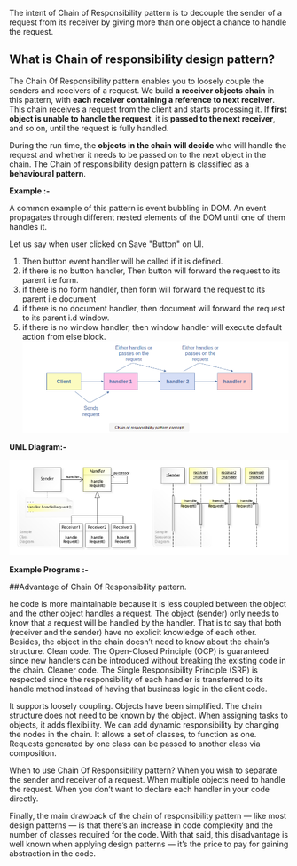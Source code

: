 The intent of Chain of Responsibility pattern is to decouple the sender of a request from its receiver by giving more than one object a chance to handle the request.

## What is Chain of responsibility design pattern?

The Chain Of Responsibility pattern enables you to loosely couple the senders and receivers of a request. 
We build **a receiver objects chain** in this pattern, with **each receiver containing a reference to next receiver**. 
This chain receives a request from the client and starts processing it. 
If **first object is unable to handle the request**, it is **passed to the next receiver**, and so on, until the request is fully handled.


During the run time, the **objects in the chain will decide** who will handle the request and whether it needs to be passed on to the next object 
in the chain. The Chain of responsibility design pattern is classified as a **behavioural pattern**.

**Example :-**

A common example of this pattern is event bubbling in DOM. An event propagates through different nested elements of the DOM 
until one of them handles it.

Let us say when user clicked on Save "Button" on UI.  
1. Then button event handler will be called if it is defined.
2. if there is no button handler, Then button will forward the request to its parent i.e form.
3. if there is no form handler, then form will forward the request to its parent i.e document
4. if there is no document handler, then document will forward the request to its parent i.d window.
5. if there is no window handler, then window handler will execute default action from else block.
![Chain of Responsibility patter diagram](/behavioural_patterns/chain-of-responsibility-pattern/chain_of_responsibility.png)

**UML Diagram:-**

![Uml diagram](/behavioural_patterns/chain-of-responsibility-pattern/Design_Chain_of_Responsibility_Design_Pattern_UML.jpg)


**Example Programs :-**


##Advantage of Chain Of Responsibility pattern.

he code is more maintainable because it is less coupled between the object and the other object handles a request. The object (sender) only needs to know that a request will be handled by the handler. That is to say that both (receiver and the sender) have no explicit knowledge of each other. Besides, the object in the chain doesn’t need to know about the chain’s structure.
Clean code. The Open-Closed Principle (OCP) is guaranteed since new handlers can be introduced without breaking the existing code in the chain.
Cleaner code. The Single Responsibility Principle (SRP) is respected since the responsibility of each handler is transferred to its handle method instead of having that business logic in the client code.

It supports loosely coupling.
Objects have been simplified. The chain structure does not need to be known by the object.
When assigning tasks to objects, it adds flexibility. We can add dynamic responsibility by changing the nodes in the chain.
It allows a set of classes, to function as one. Requests generated by one class can be passed to another class via composition.

When to use Chain Of Responsibility pattern?
When you wish to separate the sender and receiver of a request.
When multiple objects need to handle the request.
When you don’t want to declare each handler in your code directly.

Finally, the main drawback of the chain of responsibility pattern — like most design patterns — is that there’s an increase in code complexity and the number of classes required for the code. With that said, this disadvantage is well known when applying design patterns — it’s the price to pay for gaining abstraction in the code.